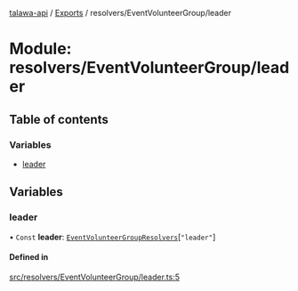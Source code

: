 [talawa-api](../README.md) / [Exports](../modules.md) / resolvers/EventVolunteerGroup/leader

# Module: resolvers/EventVolunteerGroup/leader

## Table of contents

### Variables

- [leader](resolvers_EventVolunteerGroup_leader.md#leader)

## Variables

### leader

• `Const` **leader**: [`EventVolunteerGroupResolvers`](types_generatedGraphQLTypes.md#eventvolunteergroupresolvers)[``"leader"``]

#### Defined in

[src/resolvers/EventVolunteerGroup/leader.ts:5](https://github.com/PalisadoesFoundation/talawa-api/blob/65069df/src/resolvers/EventVolunteerGroup/leader.ts#L5)
